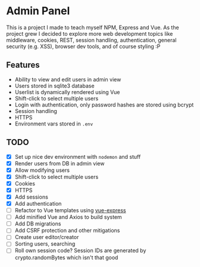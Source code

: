 # Admin Panel

This is a project I made to teach myself NPM, Express and Vue. As the project grew I decided to explore more web development topics like middleware, cookies, REST, session handling, authentication, general security (e.g. XSS), browser dev tools, and of course styling :P

## Features

- Ability to view and edit users in admin view
- Users stored in sqlite3 database
- Userlist is dynamically rendered using Vue
- Shift-click to select multiple users
- Login with authentication, only password hashes are stored using bcrypt
- Session handling
- HTTPS
- Environment vars stored in `.env`

## TODO

- [X] Set up nice dev environment with `nodemon` and stuff
- [X] Render users from DB in admin view
- [X] Allow modifying users
- [X] Shift-click to select multiple users
- [X] Cookies
- [X] HTTPS
- [X] Add sessions
- [X] Add authentication
- [ ] Refactor to Vue templates using [vue-express](https://github.com/express-vue/express-vue)
- [ ] Add minified Vue and Axios to build system
- [ ] Add DB migrations
- [ ] Add CSRF protection and other mitigations
- [ ] Create user editor/creator
- [ ] Sorting users, searching
- [ ] Roll own session code? Session IDs are generated by crypto.randomBytes which isn't that good
